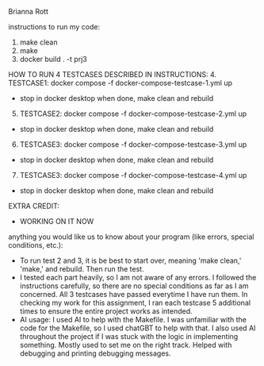 Brianna Rott 

instructions to run my code:
1. make clean
2. make
3. docker build . -t prj3

HOW TO RUN 4 TESTCASES DESCRIBED IN INSTRUCTIONS:
4. TESTCASE1:  docker compose -f docker-compose-testcase-1.yml up
- stop in docker desktop when done, make clean and rebuild
5. TESTCASE2:  docker compose -f docker-compose-testcase-2.yml up
- stop in docker desktop when done, make clean and rebuild
6. TESTCASE3:  docker compose -f docker-compose-testcase-3.yml up 
- stop in docker desktop when done, make clean and rebuild
7. TESTCASE3:  docker compose -f docker-compose-testcase-4.yml up 
- stop in docker desktop when done, make clean and rebuild

EXTRA CREDIT:
- WORKING ON IT NOW

anything you would like us to know about your program (like errors, special conditions, etc.):
- To run test 2 and 3, it is be best to start over, meaning 'make clean,' 'make,' and rebuild. Then run the test.
- I tested each part heavily, so I am not aware of any errors. I followed the instructions carefully, so there are no special conditions as far as I am concerned. All 3 testcases have passed everytime I have run them. In checking my work for this assignment, I ran each testcase 5 additional times to ensure the entire project works as intended. 
- AI usage: I used AI to help with the Makefile. I was unfamiliar with the code for the Makefile, so I used chatGBT to help with that. I also used AI throughout the project if I was stuck with the logic in implementing something. Mostly used to set me on the right track. Helped with debugging and printing debugging messages.

